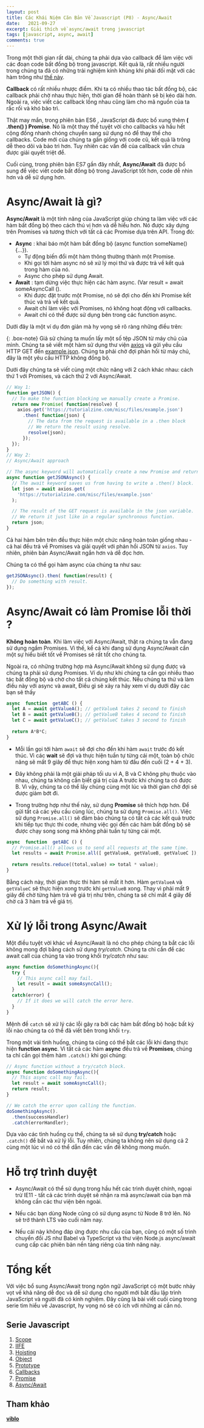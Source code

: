 ```yaml
---
layout: post
title: Các Khái Niệm Căn Bản Về Javascript (P8) - Async/Await
date:   2021-09-27
excerpt: Giải thích về async/await trong javascript
tags: [javascript, async, await]
comments: true
---
```


Trong một thời gian rất dài, chúng ta phải dựa vào callback để làm việc với các đoạn code bất đồng bộ trong javascript. Kết quả là, rất nhiều người trong chúng ta đã có những trải nghiệm kinh khủng khi phải đối mặt với các hàm trông như [thế này](https://tutorialzine.com/media/2017/07/callback-hell.jpg).

**Callback** có rất nhiều nhược điểm. Khi ta có nhiều thao tác bất đồng bộ, các callback phải chờ nhau thực hiện, thời gian để hoàn thành sẽ bị kéo dài hơn. Ngoài ra, việc viết các callback lồng nhau cũng làm cho mã nguồn của ta rắc rối và khó bảo trì.

Thật may mắn, trong phiên bản ES6 , JavaScript đã được bổ xung thêm **( .then() ) Promise**. Nó là một thay thế tuyệt vời cho callbacks và hầu hết cộng đồng nhanh chóng chuyển sang sử dụng nó để thay thế cho callbacks. Code mới của chúng ta gần giống với code cũ, kết quả là trông dễ theo dõi và bảo trì hơn. Tuy nhiên các vấn đề của callback vẫn chưa được giải quyết triệt để.

Cuối cùng, trong phiên bản ES7 gần đây nhất, **Async/Await** đã được bổ sung để việc viết code bất đồng bộ trong JavaScript tốt hơn, code dễ nhìn hơn và dễ sử dụng hơn.

# Async/Await là gì?

**Async/Await** là một tính năng của JavaScript giúp chúng ta làm việc với các hàm bất đồng bộ theo cách thú vị hơn và dễ hiểu hơn. Nó được xây dựng trên Promises và tương thích với tất cả các Promise dựa trên API. Trong đó:

- **Async** : khai báo một hàm bất đồng bộ (async function someName(){...}).
    - Tự động biến đổi một hàm thông thường thành một Promise.
    - Khi gọi tới hàm async nó sẽ xử lý mọi thứ và được trả về kết quả trong hàm của nó.
    - Async cho phép sử dụng Await.
- **Await** : tạm dừng việc thực hiện các hàm async. (Var result = await someAsyncCall ().
    - Khi được đặt trước một Promise, nó sẽ đợi cho đến khi Promise kết thúc và trả về kết quả.
    - Await chỉ làm việc với Promises, nó không hoạt động với callbacks.
    - Await chỉ có thể được sử dụng bên trong các function async.

Dưới đây là một ví dụ đơn giản mà hy vọng sẽ rõ ràng những điều trên:

{: .box-note}
Giả sử chúng ta muốn lấy một số tệp JSON từ máy chủ của mình. Chúng ta sẽ viết một hàm sử dụng thư viện [axios](https://github.com/axios/axios) và gửi yêu cầu HTTP GET đến [example.json](https://tutorialzine.com/misc/files/example.json). Chúng ta phải chờ đợi phản hồi từ máy chủ, đây là một yêu cầu HTTP không đồng bộ.

Dưới đây chúng ta sẽ viết cùng một chức năng với 2 cách khác nhau: cách thứ 1 với Promises, và cách thứ 2 với Async/Await.

```javascript
// Way 1: 
function getJSON() {
  // To make the function blocking we manually create a Promise.
  return new Promise( function(resolve) {
    axios.get('https://tutorialzine.com/misc/files/example.json')
      .then( function(json) {
        // The data from the request is available in a .then block
        // We return the result using resolve.
        resolve(json);
      });
  });
}
// Way 2:
// Async/Await approach

// The async keyword will automatically create a new Promise and return it.
async function getJSONAsync() {
  // The await keyword saves us from having to write a .then() block.
  let json = await axios.get(
    'https://tutorialzine.com/misc/files/example.json'
  );

  // The result of the GET request is available in the json variable.
  // We return it just like in a regular synchronous function.
  return json;
}
```

Cả hai hàm bên trên đều thực hiện một chức năng hoàn toàn giống nhau - cả hai đều trả về Promises và giải quyết với phản hồi JSON từ `axios`. Tuy nhiên, phiên bản Async/Await ngắn hơn và dễ đọc hơn.

Chúng ta có thể gọi hàm async của chúng ta như sau:

```javascript
getJSONAsync().then( function(result) {
  // Do something with result.
});
```

# Async/Await có làm Promise lỗi thời ?

**Không hoàn toàn**. Khi làm việc với Async/Await, thật ra chúng ta vẫn đang sử dụng ngầm Promises. Vì thế, kể cả khi đang sử dụng Async/Await cần một sự hiểu biết tốt về Promises sẽ rất tốt cho chúng ta.

Ngoài ra, có những trường hợp mà Async/Await không sử dụng được và chúng ta phải sử dụng Promises. Ví dụ như khi chúng ta cần gọi nhiều thao tác bất đồng bộ và chờ cho tất cả chúng kết thúc. Nếu chúng ta thử và làm điều này với async và await, Điều gì sẽ xảy ra hãy xem ví dụ dưới đây các bạn sẽ thấy 

```javascript
async  function  getABC () {
  let A = await getValueA(); // getValueA takes 2 second to finish
  let B = await getValueB(); // getValueB takes 4 second to finish
  let C = await getValueC(); // getValueC takes 3 second to finish
  
  return A*B*C;
}
```

- Mỗi lần gọi tới hàm `await` sẽ đợi cho đến khi hàm `await` trước đó kết thúc. Vì các **wait** sẽ đợi và thực hiện tuần tự từng cái một, toàn bộ chức năng sẽ mất 9 giây để thực hiện xong hàm từ đầu đến cuối (2 + 4 + 3).

- Đây không phải là một giải pháp tối ưu vì A, B và C không phụ thuộc vào nhau, chúng ta không cần biết giá trị của A trước khi chúng ta có được B. Vì vậy, chúng ta có thể lấy chúng cùng một lúc và thời gian chờ đợi sẽ được giảm bớt đi.

- Trong trường hợp như thế này, sử dụng **Promise** sẽ thích hợp hơn. Để gửi tất cả các yêu cầu cùng lúc, chúng ta sử dụng `Promise.all()`. Việc sử dụng `Promise.all()` sẽ đảm bảo chúng ta có tất cả các kết quả trước khi tiếp tục thực thi code, nhưng việc gọi đến các hàm bất đồng bộ sẽ được chạy song song mà không phải tuần tự từng cái một.

```javascript
async  function  getABC () {
  // Promise.all() allows us to send all requests at the same time. 
  let results = await Promise.all([ getValueA, getValueB, getValueC ]); 
  
  return results.reduce((total,value) => total * value);
}
```

Bằng cách này, thời gian thực thi hàm sẽ mất it hơn. Hàm `getValueA` và `getValueC` sẽ thực hiện xong trước khi `getValueB` xong. Thay vì phải mất 9 giây để chờ từng hàm trả về giá trị như trên, chúng ta sẽ chỉ mất 4 giây để chờ cả 3 hàm trả về giá trị.

# Xử lý lỗi trong Async/Await

Một điều tuyệt vời khác về Async/Await là nó cho phép chúng ta bắt các lỗi không mong đợi bằng cách sử dụng *try/catch*. Chúng ta chỉ cần để các await call của chúng ta vào trong khối *try/catch* như sau:

```javascript
async function doSomethingAsync(){
  try {
    // This async call may fail.
    let result = await someAsyncCall();
  }
  catch(error) {
    // If it does we will catch the error here.
  }  
}
```

Mệnh đề `catch` sẽ xử lý các lỗi gây ra bởi các hàm bất đồng bộ hoặc bất kỳ lỗi nào chúng ta có thể đã viết bên trong khối `try`.

Trong một vài tình huống, chúng ta cũng có thể bắt các lỗi khi đang thực hiện **function async**. Vì tất cả các hàm **async** đều trả về **Promises**, chúng ta chỉ cần gọi thêm hàm `.catch()` khi gọi chúng:

```javascript
// Async function without a try/catch block.
async function doSomethingAsync(){
  // This async call may fail.
  let result = await someAsyncCall();
  return result;  
}

// We catch the error upon calling the function.
doSomethingAsync().
  .then(successHandler)
  .catch(errorHandler);
```

Dựa vào các tình huống cụ thể, chúng ta sẽ sử dụng **try/catch** hoặc `.catch()` để bắt và xử lý lỗi. Tuy nhiên, chúng ta không nên sử dụng cả 2 cùng một lúc vì nó có thể dẫn đến các vấn đề không mong muốn.

# Hỗ trợ trình duyệt

- Async/Await có thể sử dụng trong hầu hết các trình duyệt chính, ngoại trừ IE11 - tất cả các trình duyệt sẽ nhận ra mã async/await của bạn mà không cần các thư viện bên ngoài.

- Nếu các bạn dùng Node cũng có sử dụng async từ Node 8 trở lên. Nó sẽ trở thành LTS vào cuối năm nay.

- Nếu cái này không đáp ứng được nhu cầu của bạn, cũng có một số trình chuyển đổi JS như Babel và TypeScript và thư viện Node.js async/await cung cấp các phiên bản nền tảng riêng của tính năng này.

# Tổng kết

Với việc bổ sung Async/Await trong ngôn ngữ JavaScript có một bước nhảy vọt về khả năng dễ đọc và dễ sử dụng cho người mới bắt đầu lập trình JavaScript và người đã có kinh nghiệm. Đây cũng là bài viết cuối cùng trong serie tìm hiểu về Javascript, hy vọng nó sẽ có ích với những ai cần nó.

## Serie Javascript

1. [Scope](https://ren0503.github.io/javascript-scope/)
2. [IIFE](https://ren0503.github.io/javascript-iife/)
3. [Hoisting](https://ren0503.github.io/javascript-hoisting/)
4. [Object](https://ren0503.github.io/javascript-object/)
5. [Prototype](https://ren0503.github.io/javascript-prototype/)
6. [Callbacks](https://ren0503.github.io/javascript-callback/)
7. [Promise](https://ren0503.github.io/javascript-promise/)
8. [Async/Await](https://ren0503.github.io/javascript-async-await/)

## Tham khảo

[**viblo**](https://viblo.asia/p/giai-thich-ve-asyncawait-javascript-trong-10-phut-1VgZvBn7ZAw)
